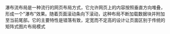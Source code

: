 瀑布流布局是一种流行的网页布局方式，它允许网页上的内容按照垂直方向堆叠，形成一个"瀑布"效果。随着页面滚动条向下滚动，这种布局不断加载数据块并附加至当前尾部。它的主要特性是错落有致，定宽而不定高的设计让页面区别于传统的矩阵式图片布局模式



